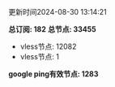 更新时间2024-08-30 13:14:21

**总订阅: 182**
**总节点: 33455**
- vless节点: 12082
- vless节点: 1

**google ping有效节点: 1283**
